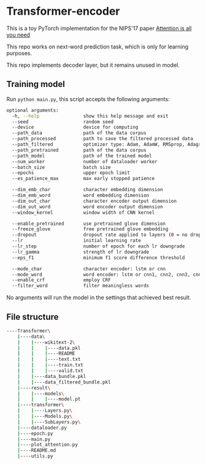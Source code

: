 # Transformer-encoder

This is a toy PyTorch implementation for the NIPS'17 paper [Attention is all you need](https://proceedings.neurips.cc/paper/2017/hash/3f5ee243547dee91fbd053c1c4a845aa-Abstract.html)

This repo works on next-word prediction task, which is only for learning purposes.

This repo implements decoder layer, but it remains unused in model.

## Training model

Run `python main.py`, this script accepts the following arguments:

```bash
optional arguments:
  -h, --help                show this help message and exit
  --seed                    random seed
  --device                  device for computing
  --path_data               path of the data corpus
  --path_processed          path to save the filtered processed data
  --path_filtered           optimizer type: Adam, AdamW, RMSprop, Adagrad, SGD
  --path_pretrained         path of the data corpus
  --path_model              path of the trained model
  --num_worker              number of dataloader worker
  --batch_size              batch size
  --epochs                  upper epoch limit
  --es_patience_max         max early stopped patience

  --dim_emb_char            character embedding dimension
  --dim_emb_word            word embedding dimension
  --dim_out_char            character encoder output dimension
  --dim_out_word            word encoder output dimension
  --window_kernel           window width of CNN kernel

  --enable_pretrained       use pretrained glove dimension
  --freeze_glove            free pretrained glove embedding
  --dropout                 dropout rate applied to layers (0 = no dropout)
  --lr                      initial learning rate
  --lr_step                 number of epoch for each lr downgrade
  --lr_gamma                strength of lr downgrade
  --eps_f1                  minimum f1 score difference threshold

  --mode_char               character encoder: lstm or cnn
  --mode_word               word encoder: lstm or cnn1, cnn2, cnn3, cnn_d
  --enable_crf              employ CRF
  --filter_word             filter meaningless words
```
No arguments will run the model in the settings that achieved best result.

## File structure
```bash
----Transformer\
    |----data\
    |    |----wikitext-2\
    |    |    |----data.pkl
    |    |    |----README
    |    |    |----text.txt
    |    |    |----train.txt
    |    |    |----valid.txt
    |    |----data_bundle.pkl
    |    |----data_filtered_bundle.pkl
    |----result\
    |    |----models\
    |    |    |----model.pt
    |----transformer\
    |    |----Layers.py\
    |    |----Models.py\
    |    |----SubLayers.py\
    |----dataloader.py
    |----epoch.py
    |----main.py
    |----plot_attention.py
    |----README.md
    |----utils.py
```
